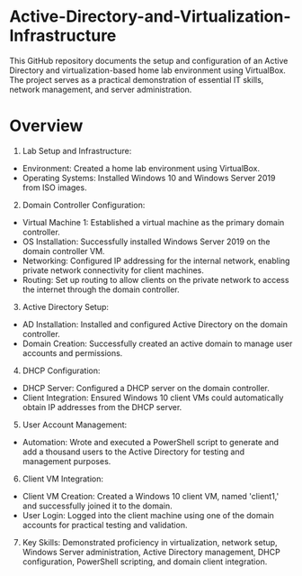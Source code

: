 # Active-Directory-and-Virtualization-Infrastructure
This GitHub repository documents the setup and configuration of an Active Directory and virtualization-based home lab environment using VirtualBox. The project serves as a practical demonstration of essential IT skills, network management, and server administration.

# Overview

1. Lab Setup and Infrastructure:
- Environment: Created a home lab environment using VirtualBox.
- Operating Systems: Installed Windows 10 and Windows Server 2019 from ISO images.

2. Domain Controller Configuration:
- Virtual Machine 1: Established a virtual machine as the primary domain controller.
- OS Installation: Successfully installed Windows Server 2019 on the domain controller VM.
- Networking: Configured IP addressing for the internal network, enabling private network connectivity for client machines.
- Routing: Set up routing to allow clients on the private network to access the internet through the domain controller.

3. Active Directory Setup:
- AD Installation: Installed and configured Active Directory on the domain controller.
- Domain Creation: Successfully created an active domain to manage user accounts and permissions.

4. DHCP Configuration:
- DHCP Server: Configured a DHCP server on the domain controller.
- Client Integration: Ensured Windows 10 client VMs could automatically obtain IP addresses from the DHCP server.

5. User Account Management:
- Automation: Wrote and executed a PowerShell script to generate and add a thousand users to the Active Directory for testing and management purposes.

6. Client VM Integration:
- Client VM Creation: Created a Windows 10 client VM, named 'client1,' and successfully joined it to the domain.
- User Login: Logged into the client machine using one of the domain accounts for practical testing and validation.

7. Key Skills: Demonstrated proficiency in virtualization, network setup, Windows Server administration, Active Directory management, DHCP configuration, PowerShell scripting, and domain client integration.
